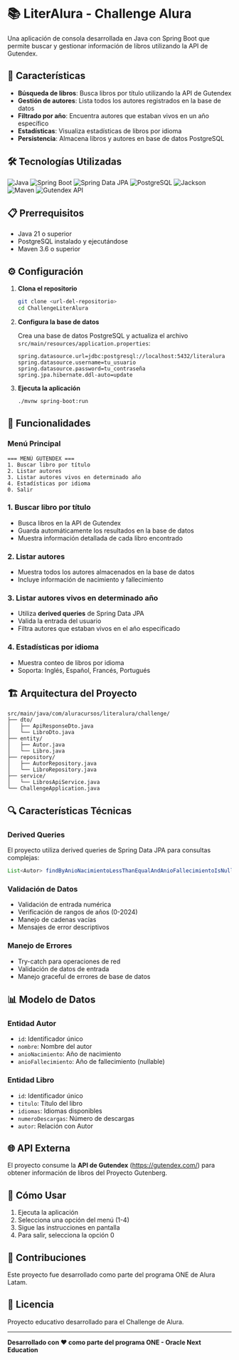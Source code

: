 # 📚 LiterAlura - Challenge Alura

Una aplicación de consola desarrollada en Java con Spring Boot que permite buscar y gestionar información de libros utilizando la API de Gutendex.

## 🚀 Características

- **Búsqueda de libros**: Busca libros por título utilizando la API de Gutendex
- **Gestión de autores**: Lista todos los autores registrados en la base de datos
- **Filtrado por año**: Encuentra autores que estaban vivos en un año específico
- **Estadísticas**: Visualiza estadísticas de libros por idioma
- **Persistencia**: Almacena libros y autores en base de datos PostgreSQL

## 🛠️ Tecnologías Utilizadas

![Java](https://img.shields.io/badge/Java-21-blue?logo=java)
![Spring Boot](https://img.shields.io/badge/Spring%20Boot-3.5.4-brightgreen?logo=spring)
![Spring Data JPA](https://img.shields.io/badge/Spring%20Data%20JPA-3.5.4-yellow?logo=spring)
![PostgreSQL](https://img.shields.io/badge/PostgreSQL-Database-blue?logo=postgresql)
![Jackson](https://img.shields.io/badge/Jackson-JSON-orange?logo=json)
![Maven](https://img.shields.io/badge/Maven-3.9+-orange?logo=apache-maven)
![Gutendex API](https://img.shields.io/badge/Gutendex%20API-External-lightblue?logo=api)

## 📋 Prerrequisitos

- Java 21 o superior
- PostgreSQL instalado y ejecutándose
- Maven 3.6 o superior

## ⚙️ Configuración

1. **Clona el repositorio**
   ```bash
   git clone <url-del-repositorio>
   cd ChallengeLiterAlura
   ```

2. **Configura la base de datos**
   
   Crea una base de datos PostgreSQL y actualiza el archivo `src/main/resources/application.properties`:
   ```properties
   spring.datasource.url=jdbc:postgresql://localhost:5432/literalura
   spring.datasource.username=tu_usuario
   spring.datasource.password=tu_contraseña
   spring.jpa.hibernate.ddl-auto=update
   ```

3. **Ejecuta la aplicación**
   ```bash
   ./mvnw spring-boot:run
   ```

## 🎯 Funcionalidades

### Menú Principal
```
=== MENÚ GUTENDEX ===
1. Buscar libro por título
2. Listar autores
3. Listar autores vivos en determinado año
4. Estadísticas por idioma
0. Salir
```

### 1. Buscar libro por título
- Busca libros en la API de Gutendex
- Guarda automáticamente los resultados en la base de datos
- Muestra información detallada de cada libro encontrado

### 2. Listar autores
- Muestra todos los autores almacenados en la base de datos
- Incluye información de nacimiento y fallecimiento

### 3. Listar autores vivos en determinado año
- Utiliza **derived queries** de Spring Data JPA
- Valida la entrada del usuario
- Filtra autores que estaban vivos en el año especificado

### 4. Estadísticas por idioma
- Muestra conteo de libros por idioma
- Soporta: Inglés, Español, Francés, Portugués

## 🏗️ Arquitectura del Proyecto

```
src/main/java/com/aluracursos/literalura/challenge/
├── dto/
│   ├── ApiResponseDto.java
│   └── LibroDto.java
├── entity/
│   ├── Autor.java
│   └── Libro.java
├── repository/
│   ├── AutorRepository.java
│   └── LibroRepository.java
├── service/
│   └── LibrosApiService.java
└── ChallengeApplication.java
```

## 🔍 Características Técnicas

### Derived Queries
El proyecto utiliza derived queries de Spring Data JPA para consultas complejas:
```java
List<Autor> findByAnioNacimientoLessThanEqualAndAnioFallecimientoIsNullOrAnioNacimientoLessThanEqualAndAnioFallecimientoGreaterThanEqual(Integer anio1, Integer anio2, Integer anio3);
```

### Validación de Datos
- Validación de entrada numérica
- Verificación de rangos de años (0-2024)
- Manejo de cadenas vacías
- Mensajes de error descriptivos

### Manejo de Errores
- Try-catch para operaciones de red
- Validación de datos de entrada
- Manejo graceful de errores de base de datos

## 📊 Modelo de Datos

### Entidad Autor
- `id`: Identificador único
- `nombre`: Nombre del autor
- `anioNacimiento`: Año de nacimiento
- `anioFallecimiento`: Año de fallecimiento (nullable)

### Entidad Libro
- `id`: Identificador único
- `titulo`: Título del libro
- `idiomas`: Idiomas disponibles
- `numeroDescargas`: Número de descargas
- `autor`: Relación con Autor

## 🌐 API Externa

El proyecto consume la **API de Gutendex** (https://gutendex.com/) para obtener información de libros del Proyecto Gutenberg.

## 🚦 Cómo Usar

1. Ejecuta la aplicación
2. Selecciona una opción del menú (1-4)
3. Sigue las instrucciones en pantalla
4. Para salir, selecciona la opción 0

## 🤝 Contribuciones

Este proyecto fue desarrollado como parte del programa ONE de Alura Latam.

## 📝 Licencia

Proyecto educativo desarrollado para el Challenge de Alura.

---

**Desarrollado con ❤️ como parte del programa ONE - Oracle Next Education**